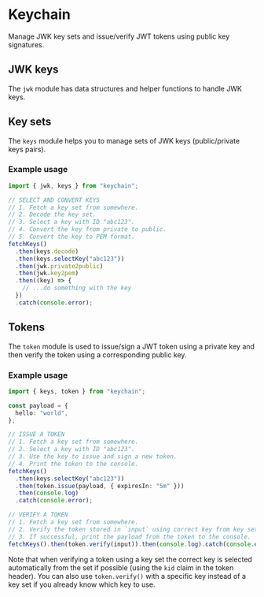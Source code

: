 # Keychain

Manage JWK key sets and issue/verify JWT tokens using public key signatures.

## JWK keys

The `jwk` module has data structures and helper functions to handle JWK keys.

## Key sets

The `keys` module helps you to manage sets of JWK keys (public/private keys pairs).

### Example usage

```typescript
import { jwk, keys } from "keychain";

// SELECT AND CONVERT KEYS
// 1. Fetch a key set from somewhere.
// 2. Decode the key set.
// 3. Select a key with ID "abc123".
// 4. Convert the key from private to public.
// 5. Convert the key to PEM format.
fetchKeys()
  .then(keys.decode)
  .then(keys.selectKey("abc123"))
  .then(jwk.private2public)
  .then(jwk.key2pem)
  .then((key) => {
    // ...do something with the key
  })
  .catch(console.error);
```

## Tokens

The `token` module is used to issue/sign a JWT token using a private key and then verify the token using a corresponding public key.

### Example usage

```typescript
import { keys, token } from "keychain";

const payload = {
  hello: "world",
};

// ISSUE A TOKEN
// 1. Fetch a key set from somewhere.
// 2. Select a key with ID "abc123".
// 3. Use the key to issue and sign a new token.
// 4. Print the token to the console.
fetchKeys()
  .then(keys.selectKey("abc123"))
  .then(token.issue(payload, { expiresIn: "5m" }))
  .then(console.log)
  .catch(console.error);

// VERIFY A TOKEN
// 1. Fetch a key set from somewhere.
// 2. Verify the token stored in `input` using correct key from key set.
// 3. If successful, print the payload from the token to the console.
fetchKeys().then(token.verify(input)).then(console.log).catch(console.error);
```

Note that when verifying a token using a key set the correct key is selected automatically from the set if possible (using the `kid` claim in the token header). You can also use `token.verify()` with a specific key instead of a key set if you already know which key to use.
